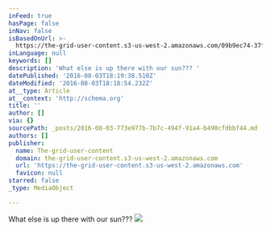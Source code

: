 ```yaml
---
inFeed: true
hasPage: false
inNav: false
isBasedOnUrl: >-
  https://the-grid-user-content.s3-us-west-2.amazonaws.com/09b9ec74-37f5-4599-a057-ffc725386526.jpg
inLanguage: null
keywords: []
description: 'What else is up there with our sun??? '
datePublished: '2016-08-03T18:19:38.510Z'
dateModified: '2016-08-03T18:18:54.232Z'
at__type: Article
at__context: 'http://schema.org'
title: ''
author: []
via: {}
sourcePath: _posts/2016-08-03-773e977b-7b7c-494f-91a4-b490cfdbbf44.md
authors: []
publisher:
  name: The-grid-user-content
  domain: the-grid-user-content.s3-us-west-2.amazonaws.com
  url: 'https://the-grid-user-content.s3-us-west-2.amazonaws.com'
  favicon: null
starred: false
_type: MediaObject

---
```

What else is up there with our sun???
![](https://the-grid-user-content.s3-us-west-2.amazonaws.com/09b9ec74-37f5-4599-a057-ffc725386526.jpg)